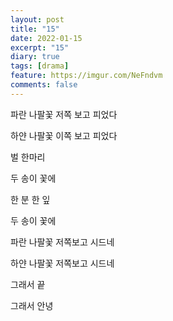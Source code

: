 ```yaml
---
layout: post
title: "15"
date: 2022-01-15
excerpt: "15"
diary: true
tags: [drama]
feature: https://imgur.com/NeFndvm
comments: false
---
```


파란 나팔꽃 저쪽 보고 피었다

하얀 나팔꽃 이쪽 보고 피었다

벌 한마리

두 송이 꽃에

한 분 한 잎

두 송이 꽃에

파란 나팔꽃 저쪽보고 시드네

하얀 나팔꽃 저쪽보고 시드네

그래서 끝

그래서 안녕
